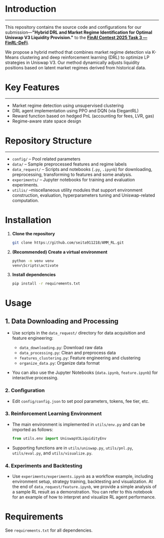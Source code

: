 # Introduction
---
This repository contains the source code and configurations for our submission—**"Hybrid DRL and Market Regime Identification for Optimal Uniswap V3 Liquidity Provision."** to the  [**FinAI Contest 2025 Task 3 — FinRL-DeFi**](https://github.com/Open-Finance-Lab/FinAI_Contest_2025/tree/main/Task_3_FinRL_DeFi#task-3--finrl-defi).

We propose a hybrid method that combines market regime detection via K-Means clustering and deep reinforcement learning (DRL) to optimize LP strategies in Uniswap V3. Our method dynamically adjusts liquidity positions based on latent market regimes derived from historical data.

# Key Features
---
- Market regime detection using unsupervised clustering
- DRL agent implementation using PPO and DQN (via ElegantRL)
- Reward function based on hedged PnL (accounting for fees, LVR, gas)
- Regime-aware state space design

# Repository Structure
---

- `config/` – Pool related parameters
- `data/` – Sample preprocessed features and regime labels
- `data_request/` – Scripts and notebooks (`.py`, `.ipynb`) for downloading, preprocessing, transforming to features and some analysis.
- `experiments/` – Jupyter notebooks for training and evaluation experiments.
- `utilis/` –miscellaneous utility modules that support environment construction, evaluation, hyperparameters tuning and Uniswap-related computation.

# Installation

1. **Clone the repository**
    ```bash
    git clone https://github.com/seita911218/AMM_RL.git
    ```

2. **(Recommended) Create a virtual environment**
    ```bash
    python -m venv venv
    venv\Scripts\activate
    ```

3. **Install dependencies**
    ```bash
    pip install -r requirements.txt
    ```

# Usage

## 1. Data Downloading and Processing

- Use scripts in the `data_request/` directory for data acquisition and feature engineering:
    - `data_downloading.py`: Download raw data
    - `data_processing.py`: Clean and preprocess data
    - `features_clustering.py`: Feature engineering and clustering
    - `organize_data.py`: Organize data format

- You can also use the Jupyter Notebooks (`data.ipynb`, `feature.ipynb`) for interactive processing.

### 2. Configuration

- Edit `config/config.json` to set pool parameters, tokens, fee tier, etc.

### 3. Reinforcement Learning Environment

- The main environment is implemented in `utils/env.py` and can be imported as follows:
    ```python
    from utils.env import UniswapV3LiquidityEnv
    ```

- Supporting functions are in `utils/uniswap.py`, `utils/pnl.py`, `utils/eval.py`, and `utils/visualize.py`.

### 4. Experiments and Backtesting

- Use `experiments/experiments.ipynb` as a workflow example, including environment setup, strategy training, backtesting and visualization.  At the end of `data_request/feature.ipynb`, we provide a simple analysis of a sample RL result as a demonstration. You can refer to this notebook for an example of how to interpret and visualize RL agent performance.


# Requirements

See `requirements.txt` for all dependencies. 


